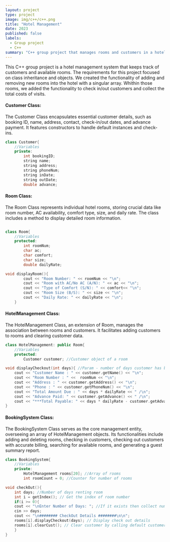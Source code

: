 ```yaml
---
layout: project
type: project
image: img/c++/c++.png
title: "Hotel Management"
date: 2023
published: false
labels:
  - Group project
  - C++
summary: "C++ group project that manages rooms and customers in a hotel."
---
```


This C++ group project is a hotel management system that keeps track of customers and available rooms.
The requirements for this project focused on class inheritance and objects. We created the functionality of adding and removing new rooms into the hotel with a singular array. Whithin those rooms, we added the functionality to check in/out customers and collect the total costs of visits. 

#### Customer Class:
The Customer Class encapsulates essential customer details, such as booking ID, name, address, contact, check-in/out dates, and advance payment. It features constructors to handle default instances and check-ins.
```cpp
class Customer{
    //Variables
	private: 
		int bookingID;
		string name;
		string address;
        string phoneNum;
		string inDate;
		string outDate;
		double advance;
```

#### Room Class:
The Room Class represents individual hotel rooms, storing crucial data like room number, AC availability, comfort type, size, and daily rate. The class includes a method to display detailed room information.
```cpp

class Room{
    //Variables
	protected:
		int roomNum; 
        char ac; 
		char comfort;
		char size;
		double dailyRate;
```

```cpp
void displayRoom(){
		cout << "Room Number: " << roomNum << "\n";
		cout << "Room with AC/No AC (A/N): " << ac << "\n";
		cout << "Type of Comfort (S/N): " << comfort<< "\n";
		cout << "Room Size (B/S): " << size << "\n";
		cout << "Daily Rate: " << dailyRate << "\n";
    }
```

#### HotelManagement Class:
The HotelManagement Class, an extension of Room, manages the association between rooms and customers. It facilitates adding customers to rooms and clearing customer data.
```cpp
class HotelManagement: public Room{
    //Variables
    protected:
        Customer customer; //Customer object of a room
```

```cpp
void displayCheckout(int days){ //Param - number of days customer has been renting room
    cout << "Customer Name : " << customer.getName() << "\n";
    cout << "Room Number : " <<  roomNum << "\n";
    cout << "Address : " << customer.getAddress() << "\n";
    cout << "Phone : " << customer.getPhoneNum() << "\n";
    cout << "Total Amount Due : " << days * dailyRate << " /\n";
    cout << "Advance Paid: " << customer.getAdvance() << " /\n";   
    cout << "***Total Payable: " << days * dailyRate - customer.getAdvance() << "/ only\n";
}
```

#### BookingSystem Class:
The BookingSystem Class serves as the core management entity, overseeing an array of HotelManagement objects. Its functionalities include adding and deleting rooms, checking in customers, checking out customers with accurate billing, searching for available rooms, and generating a guest summary report.
```cpp
class BookingSystem{
    //Variables
    private:
        HotelManagement rooms[20]; //Array of rooms 
        int roomCount = 0; //Counter for number of rooms
```

```cpp
void checkOut(){
    int days; //Number of days renting room
    int i = getIndex(); // Get the index of room number 
    if(i >= 0){ 
	cout << "\nEnter Number of Days: "; //If it exists then collect number of days from user 
	cin >> days;
	cout << "\n######## CheckOut Details ########\n\n";
	rooms[i].displayCheckout(days); // Display check out details 
	rooms[i].clearCust(); // Clear customer by calling default customer constructor 
    }
}
```
